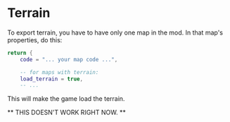 # Terrain

To export terrain, you have to have only one map in the mod. In that map's properties, do this:

```lua
return {
	code = "... your map code ...",

	-- for maps with terrain:
	load_terrain = true,
    -- ...
```

This will make the game load the terrain.

** THIS DOESN'T WORK RIGHT NOW. **

